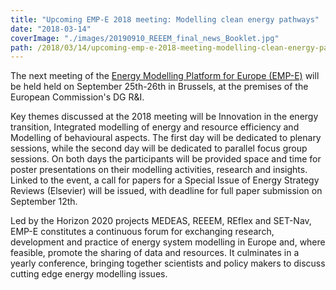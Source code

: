 ```yaml
---
title: "Upcoming EMP-E 2018 meeting: Modelling clean energy pathways"
date: "2018-03-14"
coverImage: "./images/20190910_REEEM_final_news_Booklet.jpg"
path: /2018/03/14/upcoming-emp-e-2018-meeting-modelling-clean-energy-pathways/
---
```


The next meeting of the [Energy Modelling Platform for Europe (EMP-E)](http://www.energymodellingplatform.eu/) will be held held on September 25th-26th in Brussels, at the premises of the European Commission's DG R&I.

Key themes discussed at the 2018 meeting will be Innovation in the energy transition, Integrated modelling of energy and resource efficiency and Modelling of behavioural aspects. The first day will be dedicated to plenary sessions, while the second day will be dedicated to parallel focus group sessions. On both days the participants will be provided space and time for poster presentations on their modelling activities, research and insights. Linked to the event, a call for papers for a Special Issue of Energy Strategy Reviews (Elsevier) will be issued, with deadline for full paper submission on September 12th.

Led by the Horizon 2020 projects MEDEAS, REEEM, REflex and SET-Nav, EMP-E constitutes a continuous forum for exchanging research, development and practice of energy system modelling in Europe and, where feasible, promote the sharing of data and resources. It culminates in a yearly conference, bringing together scientists and policy makers to discuss cutting edge energy modelling issues.
